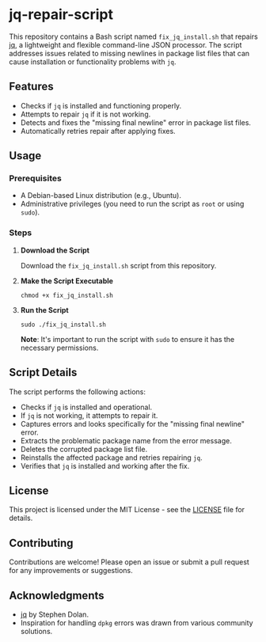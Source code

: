 # jq-repair-script

This repository contains a Bash script named `fix_jq_install.sh` that repairs [jq](https://stedolan.github.io/jq/), a lightweight and flexible command-line JSON processor. The script addresses issues related to missing newlines in package list files that can cause installation or functionality problems with `jq`.

## Features

- Checks if `jq` is installed and functioning properly.
- Attempts to repair `jq` if it is not working.
- Detects and fixes the "missing final newline" error in package list files.
- Automatically retries repair after applying fixes.

## Usage

### Prerequisites

- A Debian-based Linux distribution (e.g., Ubuntu).
- Administrative privileges (you need to run the script as `root` or using `sudo`).

### Steps

1. **Download the Script**

   Download the `fix_jq_install.sh` script from this repository.

2. **Make the Script Executable**

       chmod +x fix_jq_install.sh

3. **Run the Script**

       sudo ./fix_jq_install.sh

   **Note**: It's important to run the script with `sudo` to ensure it has the necessary permissions.

## Script Details

The script performs the following actions:

- Checks if `jq` is installed and operational.
- If `jq` is not working, it attempts to repair it.
- Captures errors and looks specifically for the "missing final newline" error.
- Extracts the problematic package name from the error message.
- Deletes the corrupted package list file.
- Reinstalls the affected package and retries repairing `jq`.
- Verifies that `jq` is installed and working after the fix.

## License

This project is licensed under the MIT License - see the [LICENSE](LICENSE) file for details.

## Contributing

Contributions are welcome! Please open an issue or submit a pull request for any improvements or suggestions.

## Acknowledgments

- [jq](https://stedolan.github.io/jq/) by Stephen Dolan.
- Inspiration for handling `dpkg` errors was drawn from various community solutions.
